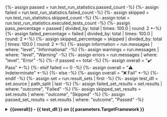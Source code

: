 {%- assign passed = run.test_run_statistics.passed_count -%}
{%- assign failed = run.test_run_statistics.failed_count -%}
{%- assign skipped = run.test_run_statistics.skipped_count -%}
{%- assign total = run.test_run_statistics.executed_tests_count -%}
{%- assign pass_percentage = passed | divided_by: total | times: 100.0 | round: 2  *-%}
{%- assign failed_percentage = failed | divided_by: total | times: 100.0 | round: 2  *-%}
{%- assign skipped_percentage = skipped | divided_by: total | times: 100.0 | round: 2  *-%}
{%- assign information =  run.messages | where: "level", "Informational" -%}
{%- assign warnings =  run.messages | where: "level", "Warning" -%}
{%- assign errors =  run.messages | where: "level", "Error" -%}
{%- if passed == total -%}
{%- assign overall = "✔️ Pass" *-%}
{%- elsif failed == 0 -%}
{%- assign overall = "⚠️ Indeterminate" *-%}
{%- else -%}
{%- assign overall = "❌ Fail" *-%}
{%- endif -%}
{%- assign set = run.result_sets | first -%}
{%- assign test_dll = set.source | path_split | last -%}
{%- assign failed_set_results = set.results  | where: "outcome", "Failed" -%}
{%- assign skipped_set_results = set.results  | where: "outcome", "Skipped" -%}
{%- assign passed_set_results = set.results  | where: "outcome", "Passed" -%}
<details>
<summary><strong>{{overall}} - {{ test_dll }} on {{ parameters.TargetFramework }}</strong></summary>

----

## Run Summary

<p>
<strong>Overall Result:</strong> {{overall}} <br />
<strong>Pass Rate:</strong> {{pass_percentage}}% <br />
<strong>Total Tests:</strong> {{total}} <br />
<p></p>
<strong>Date:</strong> {{ run.started | local_time | date: '%Y-%m-%d %H:%M:%S' }} - {{ run.finished | local_time | date: '%Y-%m-%d %H:%M:%S' }} <br />
<strong>Run Duration:</strong> {{ run.elapsed_time_in_running_tests | format_duration }} <br />
<p></p>
<strong>GitHub Runner OS:</strong> {{ parameters.runnerOS }} <br />
<strong>Operating System:</strong> {{ parameters.os }} <br />
<strong>Framework:</strong> {{ parameters.TargetFramework }} <br />
<strong>Assembly:</strong> {{ test_dll }} <br />
</p>

<table>
<thead>
<tr>
<th>✔️ Passed</th>
<th>❌ Failed</th>
<th>⚠️ Skipped</th>
</tr>
</thead>
<tbody>
<tr>
<td>{{passed}}</td>
<td>{{failed}}</td>
<td>{{skipped}}</td>
</tr>
<tr>
<td>{{pass_percentage}}%</td>
<td>{{failed_percentage}}%</td>
<td>{{skipped_percentage}}%</td>
</tr>
</tbody>
</table>

{%- if failed_set_results.size > 0 or skipped_set_results.size > 0 -%}

## Run results

{%- if failed_set_results.size > 0 -%}
<details>
<summary>❌ Failed tests</summary>
<table>
<thead>
<tr>
<th>Test</th>
<th>Duration</th>
</tr>
</thead>
{%- for result in failed_set_results -%}
<tr>
<td>
<details>
<summary>
❌ {{ result.test_case.display_name }}
</summary>
{%- assign fully_qualified_name_splits = result.test_case.fully_qualified_name | split: "." -%}
{%- assign class_index = fully_qualified_name_splits.size | minus: 1 -%}
{%- for name_split in fully_qualified_name_splits -%}
{%- if forloop.index == class_index -%}
{%- assign test_class = name_split -%}
{%- endif -%}
{%- endfor -%}
Class:
<blockquote>{{- test_class -}}</blockquote>
Source:
<blockquote>{{- result.test_case.fully_qualified_name -}}</blockquote>
Message:
<blockquote>{{result.error_message}}</blockquote>
Stack Trace:
<blockquote>{{result.error_stack_trace}}<blockquote>
</details>
</td>
<td>{{ result.duration | format_duration }}</td>
</tr>
{%- endfor -%}
</tbody>
</table>
</details>
{%- endif -%}
{%- if skipped_set_results.size > 0 -%}
<details>
<summary>⚠️ Skipped tests</summary>
<table>
<thead>
<tr>
<th>Test</th>
<th>Duration</th>
</tr>
</thead>
{%- for result in skipped_set_results -%}
<tr>
<td>
<details>
<summary>
⚠️ {{ result.test_case.display_name }}
</summary>
{%- assign fully_qualified_name_splits = result.test_case.fully_qualified_name | split: "." -%}
{%- assign class_index = fully_qualified_name_splits.size | minus: 1 -%}
{%- for name_split in fully_qualified_name_splits -%}
{%- if forloop.index == class_index -%}
{%- assign test_class = name_split -%}
{%- endif -%}
{%- endfor -%}
Class:
<blockquote>{{- test_class -}}</blockquote>
Source:
<blockquote>{{- result.test_case.fully_qualified_name -}}</blockquote>
</details>
</td>
<td>{{ result.duration | format_duration }}</td>
</tr>
{%- endfor -%}
</tbody>
</table>
</details>
{%- endif -%}
{%- comment -%}
Commenting out the passed tests group because otherwise the test results output starts to become too long
to be used as a PR comment. Max size for a PR comment is 65 536.
Leaving the template here in case I change my mind.
{%- if passed_set_results.size > 0 -%}
<details>
<summary>✔️ Passed tests</summary>
<table>
<thead>
<tr>
<th>Test</th>
<th>Duration</th>
</tr>
</thead>
{%- for result in passed_set_results -%}
<tr>
<td>
<details>
<summary>
✔️ {{ result.test_case.display_name }}
</summary>
{%- assign fully_qualified_name_splits = result.test_case.fully_qualified_name | split: "." -%}
{%- assign class_index = fully_qualified_name_splits.size | minus: 1 -%}
{%- for name_split in fully_qualified_name_splits -%}
{%- if forloop.index == class_index -%}
{%- assign test_class = name_split -%}
{%- endif -%}
{%- endfor -%}
Class:
<blockquote>{{- test_class -}}</blockquote>
Source:
<blockquote>{{- result.test_case.fully_qualified_name -}}</blockquote>
</details>
</td>
<td>{{ result.duration | format_duration }}</td>
</tr>
{%- endfor -%}
</tbody>
</table>
</details>
{%- endif -%}
{%- endcomment -%}
{%- endif -%}

## Run Messages

<details>
<summary>Informational</summary>
<pre><code>
{%- for message in information -%}
{{ message.message }}
{%- endfor -%}
</code></pre>
</details>

{%- if warnings.size > 0 -%}
<details>
<summary>Warning</summary>
<pre><code>
{%- for message in warnings -%}
{{message.message}}
{%- endfor -%}
</code></pre>
</details>
{%- endif -%}

{%- if errors.size > 0 -%}
<details>
<summary>Error</summary>
<pre><code>
{%- for message in errors -%}
{{message.message}}
{%- endfor -%}
</code></pre>
</details>
{%- endif -%}

----

</details>

<!-- on-pr-test-results-{{ parameters.runnerOS }} -->
